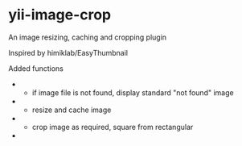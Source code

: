 # yii-image-crop

An image resizing, caching and cropping plugin

Inspired by himiklab/EasyThumbnail

Added functions
 * - if image file is not found, display standard "not found" image
 * - resize and cache image
 * - crop image as required, square from rectangular
 * 

